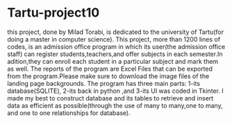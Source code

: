 # Tartu-project10
this project, done by Milad Torabi, is dedicated to the university of Tartu(for doing a master in computer science).
This project, more than 1200 lines of codes, is an admission office program in which its user(the admission office staff) can register students,teachers,and offer subjects in each semester.In adition,they can enroll each student in a particular subject and mark them as well. The reports of the program are Excel Files that can be  exported from the program.Please make sure to download the image files of the landing page backgrounds. The program has three main parts: 1-its database(SQLITE), 2-its back in python ,and 3-its UI was coded in Tkinter. I made my best to construct database and its tables to retrieve and insert data as efficient as possible(through the use of many to many,one to many, and one to one relationships for database).

